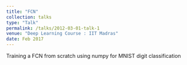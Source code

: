 ```yaml
---
title: "FCN"
collection: talks
type: "Talk"
permalink: /talks/2012-03-01-talk-1
venue: "Deep Learning Course : IIT Madras"
date: Feb 2017
---
```


Training a FCN from scratch using numpy for MNIST digit classification
